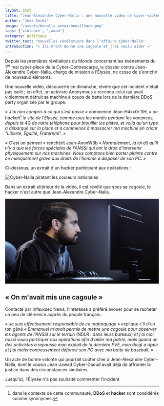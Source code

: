 ```yaml
---
layout: post
title: "Jean-Alexandre Cyber-Nalla : une nouvelle vidéo de cyber-violence fait polémique"
author: "Jess Socks"
image: "/assets/benalla-aveux/benallhack.png"
tags: ['violence', 'jawad']
category: politique
twitter_text: "nouvelles révélations dans l'affaire Cyber-Nalla"
introduction: "« Ils m'ont donné une cagoule et j'ai voulu aider »"
---
```


Depuis les premières révélations du Monde concernant les événements du
1<sup>er</sup> mai cyber-place de la Cyber-Contrescarpe, le dossier contre
Jean-Alexandre Cyber-Nalla, chargé de mission à l'Élysée, ne cesse de s'enrichir
de nouveaux éléments.

Une nouvelle vidéo, découverte ce dimanche, révèle que cet incident n'était pas
isolé ; en effet, un activiste Anonymous a reconnu celui qui avait violemment
détruit sa machine à coups de batte lors de la dernière DDoS party organisée
par le groupe.

*« J'ai rien compris à ce qui s'est passé »* commence Jean-H4xx0r'SH, *« on
hackait*[^1] *le site de l'Élysée, comme tous les mardis pendant les vacances,
depuis la 4G de notre téléphone pour brouiller les pistes, et voilà qu'un type
a débarqué sur la place et a commencé à massacrer ma machine en criant
"Liberté, Égalité, Fraternité". »*

*« C'est un dément »* renchérit Jean-AnonW3b *« Normalement, la loi dit qu'il
n'y a que les forces spéciales de l'ANSSI qui ont le droit d'intervenir
physiquement sur nos machines. Nous comptons bien porter plainte contre ce
manquement grave aux droits de l'homme à disposer de son PC. »*

Ci-dessous, un extrait d'un hacker participant aux opérations :

![Cyber-Nalla piratant les couleurs nationales](/assets/benalla-aveux/benallhack.gif)

Dans un extrait ultérieur de la vidéo, il est révélé que sous sa cagoule, le
hacker n'est autre que Jean-Alexandre Cyber-Nalla.

![Cyber-Nallhack](/assets/benalla-aveux/benallhack.png)

## « On m'avait mis une cagoule »

Contacté par Infauxsec News, l'intéressé a préféré avouer pour se racheter un
peu de clémence auprès du peuple français :

*« Je suis effectivement responsable de ce matraquage »* explique-t'il d'un ton
gêné *« Emmanuel m'avait permis de mettre une cagoule pour observer les agents
de l'ANSSI sur le terrain* (NDLR : dans leurs bureaux) *et j'ai moi aussi
voulu participer aux opérations afin d'aider ma patrie, mais quand un des
activistes a repoussé mon exploit de la dernière PVE, mon doigt a rippé
et j'ai malencontreusement défoncé son PC avec ma batte de baseball. »*

Un acte de bonne volonté qui pourrait coûter cher à Jean-Alexandre Cyber-Nalla, dont le
cousin Jean-Jawad Cyber-Daoud avait déjà dû affronter la justice dans des circonstances
similaires.

Jusqu'ici, l'Élysée n'a pas souhaité commenter l'incident.

[^1]: dans le contexte de cette communauté, **DDoS** et **hacker** sont
considérés comme synonymes.
